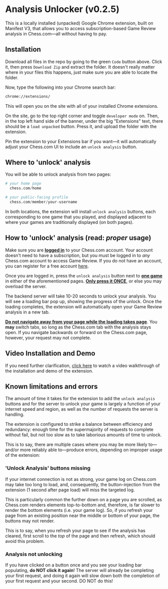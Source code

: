 # Analysis Unlocker (v0.2.5)

This is a locally installed (unpacked) Google Chrome extension, built on Manifest V3, that allows you to access subscription-based Game Review analysis in Chess.com—all without having to pay.

## Installation

Download all files in the repo by going to the green `Code` button above. Click it, then press `Download Zip` and extract the folder. It doesn't really matter where in your files this happens, just make sure you are able to locate the folder.

Now, type the following into your Chrome search bar:
```bash
chrome://extensions/
```
This will open you on the site with all of your installed Chrome extensions.

On the site, go to the top right corner and toggle `developer mode` on. Then, in the top left hand side of the banner, under the big "Extensions" text, there should be a `load unpacked` button. Press it, and upload the folder with the extension. 

Pin the extension to your Extensions bar if you want—it will automatically adjust your Chess.com UI to include an `unlock analysis` button.


## Where to 'unlock' analysis

You will be able to unlock analysis from two pages: 

```python
# your home page
  chess.com/home

# your public-facing profile 
  chess.com/member/your-username
```
In both locations, the extension will install `unlock analysis` buttons, each corresponding to one game that you played, and displayed adjacent to where your games are traditionally displayed (on both pages).


## How to 'unlock' analysis (read: *proper* usage)

Make sure you are **<ins>logged in</ins>** to your Chess.com account. Your account doesn't need to have a subscription, but you must be logged in to *any* Chess.com account to access Game Review. If you do not have an account, you can register for a free account [here](https://www.chess.com/register).

Once you are logged in, press the `unlock analysis` button next to **<ins>one game</ins>** in either of the aforementioned pages. **<ins>Only press it ONCE</ins>**, or else you may overload the server. 

The backend server will take 10-20 seconds to unlock your analysis. You will see a loading bar pop up, showing the progress of the unlock. Once the loading completes, the extension will automatically open your Game Review analysis in a new tab. 

**<ins>Do not navigate away from your page while the loading takes page</ins>**. You **may** switch tabs, so long as the Chess.com tab with the analysis stays open. If you navigate backwards or forward on the Chess.com page, however, your request may not complete.

## Video Installation and Demo

If you need further clarification, [click here](https://streamable.com/zur0zl?src=player-page-share) to watch a video walkthrough of the installation and demo of the extension.

## Known limitations and errors

The amount of time it takes for the extension to add the `unlock analysis` buttons and for the server to unlock your game is largely a function of your internet speed and region, as well as the number of requests the server is handling.

The extension is configured to strike a balance between efficiency and redundancy: enough time for the supermajority of requests to complete without fail, but not too slow as to take laborious amounts of time to unlock.

This is to say, there are multiple cases where you may be more likely to—and/or more reliably able to—produce errors, depending on improper usage of the extension:

### 'Unlock Analysis' buttons missing

If your internet connection is not as strong, your game log on Chess.com may take too long to load, and, consequently, the button-injection from the extension (1 second after page load) will miss the targeted log. 

This is particularly common the further down on a page you are scrolled, as Chess.com renders elements top-to-bottom and, therefore, is far slower to render the bottom elements (i.e. your game log). So, if you refresh your page from an existing position near the middle or bottom of your page, the buttons may not render.

This is to say, when you refresh your page to see if the analysis has cleared, first scroll to the *top* of the page and then refresh, which should avoid this problem.

### Analysis not unlocking

If you have clicked on a button once and you see your loading bar populating, **do NOT click it again**! The server will already be completing your first request, and doing it again will slow down both the completion of your first request and your second. DO NOT do this!

